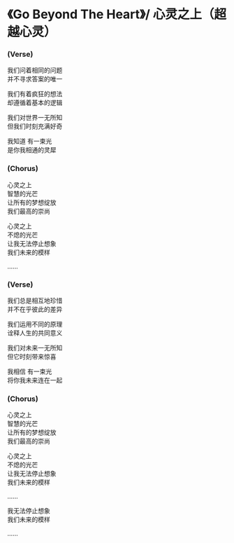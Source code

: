 
# 《Go Beyond The Heart》/ 心灵之上（超越心灵）

### (Verse)

我们问着相同的问题<br/>
并不寻求答案的唯一

我们有着疯狂的想法<br/>
却遵循着基本的逻辑

我们对世界一无所知<br/>
但我们时刻充满好奇

我知道  有一束光<br/>
是你我相通的灵犀

### (Chorus)

心灵之上<br/>
智慧的光芒<br/>
让所有的梦想绽放<br/> 
我们最高的崇尚

心灵之上<br/>
不熄的光芒<br/>
让我无法停止想象<br/>
我们未来的模样<br/>

......

### (Verse)

我们总是相互地珍惜<br/> 
并不在乎彼此的差异

我们运用不同的原理<br/>
诠释人生的共同意义

我们对未来一无所知<br/>
但它时刻带来惊喜

我相信  有一束光<br/>
将你我未来连在一起

### (Chorus)

心灵之上<br/>
智慧的光芒<br/>
让所有的梦想绽放<br/> 
我们最高的崇尚

心灵之上<br/>
不熄的光芒<br/>
让我无法停止想象<br/>
我们未来的模样<br/>

......

我无法停止想象<br/>
我们未来的模样<br/>

......
